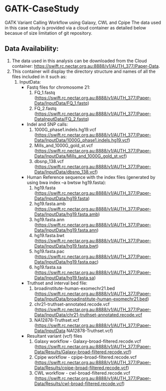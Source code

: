 # GATK-CaseStudy

GATK Variant Calling Workflow using Galaxy, CWL and Cpipe
The data used in this case study is provided via a cloud container as detailed below becasue of size limitation of git repository. 

## Data Availability: 
1. The data used in this analysis can be downloaded from the Cloud container: https://swift.rc.nectar.org.au:8888/v1/AUTH_377/Paper-Data.
2. This container will display the directory structure and names of all the files included in it such as: 
   1. InputData:
      * Fastq files for chromosome 21:
        1. FQ_1.fastq (https://swift.rc.nectar.org.au:8888/v1/AUTH_377/Paper-Data/InputData/FQ_1.fastq)
        2. FQ_2.fastq (https://swift.rc.nectar.org.au:8888/v1/AUTH_377/Paper-DataInputData/FQ_2.fastq)
      * Indel and SNP calls:
        1. 1000G_phase1.indels.hg19.vcf (https://swift.rc.nectar.org.au:8888/v1/AUTH_377/Paper-Data/InputData/1000G_phase1.indels.hg19.vcf)
        2. Mills_and_1000G_gold_st.vcf (https://swift.rc.nectar.org.au:8888/v1/AUTH_377/Paper-Data/InputData/Mills_and_1000G_gold_st.vcf)
        3. dbsnp_138.vcf (https://swift.rc.nectar.org.au:8888/v1/AUTH_377/Paper-Data/InputData/dbsnp_138.vcf)
      * Human Reference sequence with the index files (generated by using bwa index –a bwtsw hg19.fasta):
        1. hg19.fasta (https://swift.rc.nectar.org.au:8888/v1/AUTH_377/Paper-Data/InputData/hg19.fasta)
        2. hg19.fasta.amb (https://swift.rc.nectar.org.au:8888/v1/AUTH_377/Paper-Data/InputData/hg19.fasta.amb)
        3. hg19.fasta.ann (https://swift.rc.nectar.org.au:8888/v1/AUTH_377/Paper-Data/InputData/hg19.fasta.ann)
        4. hg19.fasta.bwt (https://swift.rc.nectar.org.au:8888/v1/AUTH_377/Paper-Data/InputData/hg19.fasta.bwt)
        5. hg19.fasta.pac (https://swift.rc.nectar.org.au:8888/v1/AUTH_377/Paper-Data/InputData/hg19.fasta.pac)
        6. hg19.fasta.sa (https://swift.rc.nectar.org.au:8888/v1/AUTH_377/Paper-Data/InputData/hg19.fasta.sa)
      * Truthset and interval bed file:
        1. broadinstitute-human-exomechr21.bed (https://swift.rc.nectar.org.au:8888/v1/AUTH_377/Paper-Data/InputData/broadinstitute-human-exomechr21.bed)
        2. chr21-truthset-annotated.recode.vcf (https://swift.rc.nectar.org.au:8888/v1/AUTH_377/Paper-Data/InputData/chr21-truthset-annotated.recode.vcf
        3. NA12878-Truthset.vcf (https://swift.rc.nectar.org.au:8888/v1/AUTH_377/Paper-Data/InputData NA12878-Truthset.vcf)
      * Resultant variant (vcf) files
        1. Galaxy workflow - Galaxy-broad-filtered.recode.vcf (https://swift.rc.nectar.org.au:8888/v1/AUTH_377/Paper-Data/Results/Galaxy-broad-filtered.recode.vcf)
        2. Cpipe workflow - cpipe-broad-filtered.recode.vcf (https://swift.rc.nectar.org.au:8888/v1/AUTH_377/Paper-Data/Results/cpipe-broad-filtered.recode.vcf)
        3. CWL workflow - cwl-broad-filtered.recode.vcf (https://swift.rc.nectar.org.au:8888/v1/AUTH_377/Paper-Data/Results/cwl-broad-filtered.recode.vcf)


